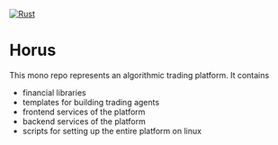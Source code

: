 [![Rust](https://github.com/int0x81/horus_rust_/actions/workflows/rust.yml/badge.svg)](https://github.com/int0x81/horus_edge/actions/workflows/rust.yml)

# Horus
This mono repo represents an algorithmic trading platform.
It contains
- financial libraries
- templates for building trading agents
- frontend services of the platform
- backend services of the platform
- scripts for setting up the entire platform on linux